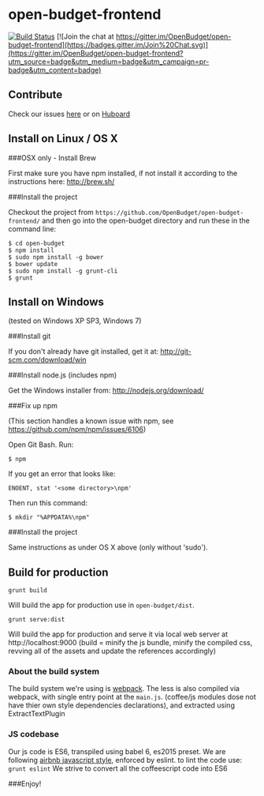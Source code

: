 open-budget-frontend
====================
[![Build Status](https://travis-ci.org/OpenBudget/open-budget-frontend.svg?branch=master)](https://travis-ci.org/OpenBudget/open-budget-frontend)
[![Join the chat at https://gitter.im/OpenBudget/open-budget-frontend](https://badges.gitter.im/Join%20Chat.svg)](https://gitter.im/OpenBudget/open-budget-frontend?utm_source=badge&utm_medium=badge&utm_campaign=pr-badge&utm_content=badge)

Contribute
----------

Check our issues [here](https://github.com/OpenBudget/open-budget-frontend/issues) or on [Huboard](https://huboard.com/OpenBudget/open-budget-frontend/#/)


Install on Linux / OS X
---------------

###OSX only - Install Brew

First make sure you have npm installed, if not install it according to the instructions here: http://brew.sh/

###Install the project

Checkout the project from ```https://github.com/OpenBudget/open-budget-frontend/``` and then go into the open-budget directory and run these in the command line:

    $ cd open-budget
    $ npm install
    $ sudo npm install -g bower
    $ bower update
    $ sudo npm install -g grunt-cli
    $ grunt

Install on Windows
------------------
(tested on Windows XP SP3, Windows 7)

###Install git

If you don't already have git installed, get it at: http://git-scm.com/download/win

###Install node.js (includes npm)

Get the Windows installer from: http://nodejs.org/download/

###Fix up npm

(This section handles a known issue with npm, see https://github.com/npm/npm/issues/6106)

Open Git Bash. Run:

    $ npm

If you get an error that looks like:

    ENOENT, stat '<some directory>\npm'

Then run this command:

    $ mkdir "%APPDATA%\npm"

###Install the project

Same instructions as under OS X above (only without 'sudo').

Build for production
------------------

```
grunt build
```
Will build the app for production use in `open-budget/dist`.


```
grunt serve:dist
```
Will build the app for production and serve it via local web server at http://localhost:9000
(build = minify the js bundle, minify the compiled css, revving all of the assets and update the references accordingly)

### About the build system
The build system we're using is [webpack](http://webpack.github.io/).
The less is also compiled via webpack, with single entry point at the `main.js`. (coffee/js modules dose not have thier own style dependencies declarations), and extracted using ExtractTextPlugin

### JS codebase
Our js code is ES6, transpiled using babel 6, es2015 preset.
We are following [airbnb javascript style](https://github.com/airbnb/javascript), enforced by eslint. to lint the code use: `grunt eslint`
We strive to convert all the coffeescript code into ES6

###Enjoy!
